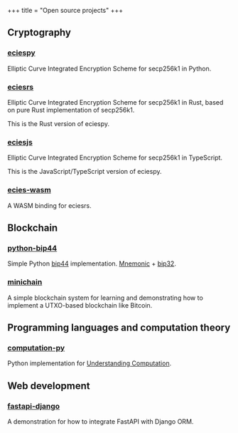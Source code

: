 +++
title = "Open source projects"
+++

## Cryptography

### [eciespy](https://github.com/ecies/py)

Elliptic Curve Integrated Encryption Scheme for secp256k1 in Python.

### [eciesrs](https://github.com/ecies/rs)

Elliptic Curve Integrated Encryption Scheme for secp256k1 in Rust, based on pure Rust implementation of secp256k1.

This is the Rust version of eciespy.

### [eciesjs](https://github.com/ecies/js)

Elliptic Curve Integrated Encryption Scheme for secp256k1 in TypeScript.

This is the JavaScript/TypeScript version of eciespy.

### [ecies-wasm](https://github.com/ecies/rs-wasm)

A WASM binding for eciesrs.

## Blockchain

### [python-bip44](https://github.com/kigawas/python-bip44)

Simple Python [bip44](https://github.com/bitcoin/bips/blob/master/bip-0044.mediawiki) implementation. [Mnemonic](https://github.com/trezor/python-mnemonic) + [bip32](https://github.com/darosior/python-bip32).

### [minichain](https://github.com/kigawas/minichain)

A simple blockchain system for learning and demonstrating how to implement a UTXO-based blockchain like Bitcoin.

## Programming languages and computation theory

### [computation-py](https://github.com/kigawas/computation-py)

Python implementation for [Understanding Computation](http://computationbook.com/).

## Web development

### [fastapi-django](https://github.com/kigawas/fastapi-django)

A demonstration for how to integrate FastAPI with Django ORM.
